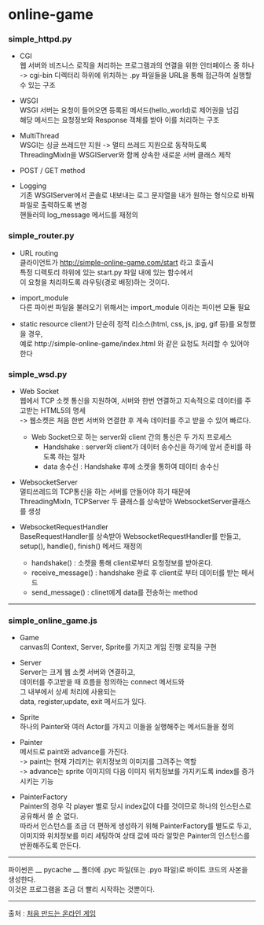 # online-game
### simple_httpd.py
  * CGI  
    웹 서버와 비즈니스 로직을 처리하는 프로그램과의 연결을 위한 인터페이스 중 하나  
    -> cgi-bin 디렉터리 하위에 위치하는 .py 파일들을 URL을 통해 접근하여 실행할 수 있는 구조
  
  * WSGI  
    WSGI 서버는 요청이 들어오면 등록된 메서드(hello_world)로 제어권을 넘김  
    해당 메서드는 요청정보와 Response 객체를 받아 이를 처리하는 구조
    
  * MultiThread  
    WSGI는 싱글 쓰레드만 지원 -> 멀티 쓰레드 지원으로 동작하도록    
    ThreadingMixln을 WSGIServer와 함께 상속한 새로운 서버 클래스 제작
    
  * POST / GET method  
  
  * Logging  
    기존 WSGIServer에서 콘솔로 내보내는 로그 문자열을 내가 원하는 형식으로 바꿔 파일로 출력하도록 변경  
    핸들러의 log_message 메서드를 재정의


### simple_router.py
  * URL routing  
    클라이언트가 http://simple-online-game.com/start 라고 호출시  
    특정 디렉토리 하위에 있는 start.py 파일 내에 있는 함수에서  
    이 요청을 처리하도록 라우팅(경로 배정)하는 것이다.
    
  * import_module  
    다른 파이썬 파일을 불러오기 위해서는 import_module 이라는 파이썬 모듈 필요
    
  * static resource
    client가 단순히 정적 리소스(html, css, js, jpg, gif 등)를 요청했을 경우,  
    예로 http://simple-online-game/index.html 와 같은 요청도 처리할 수 있어야 한다


### simple_wsd.py
  * Web Socket  
    웹에서 TCP 소켓 통신을 지원하여, 서버와 한번 연결하고 지속적으로 데이터를 주고받는 HTML5의 명세  
    -> 웹소켓은 처음 한번 서버와 연결한 후 계속 데이터를 주고 받을 수 있어 빠르다.  
    
    * Web Socket으로 하는 server와 client 간의 통신은 두 가지 프로세스  
      * Handshake : server와 client가 데이터 송수신을 하기에 앞서 준비를 하도록 하는 절차  
      * data 송수신 : Handshake 후에 소켓을 통하여 데이터 송수신  

  * WebsocketServer  
    멀티쓰레드의 TCP통신을 하는 서버를 만들어야 하기 때문에  
    ThreadingMixIn, TCPServer 두 클래스를 상속받아 WebsocketServer클래스를 생성
    
  * WebsocketRequestHandler  
    BaseRequestHandler를 상속받아 WebsocketRequestHandler를 만들고, setup(), handle(), finish() 메서드 재정의
    
     * handshake() : 소켓을 통해 client로부터 요청정보를 받아온다.  
     * receive_message() : handshake 완료 후 client로 부터 데이터를 받는 메서드  
     * send_message() : clinet에게 data를 전송하는 method
    
------------------------------------------------------------------------------------
### simple_online_game.js
  * Game  
    canvas의 Context, Server, Sprite를 가지고 게임 진행 로직을 구현  
  
  * Server  
    Server는 크게 웹 소켓 서버와 연결하고,  
		  데이터를 주고받을 때 흐름을 정의하는 connect 메서드와  
		  그 내부에서 상세 처리에 사용되는  
		  data, register,update, exit 메서드가 있다.
    
  * Sprite  
    하나의 Painter와 여러 Actor를 가지고 이들을 실행해주는 메서드들을 정의  
    
  * Painter  
    메서드로 paint와 advance를 가진다.  
    -> paint는 현재 가리키는 위치정보의 이미지를 그려주는 역할  
    -> advance는 sprite 이미지의 다음 이미지 위치정보를 가지키도록 index를 증가시키는 기능   
    
  * PainterFactory  
    Painter의 경우 각 player 별로 당시 index값이 다를 것이므로 하나의 인스턴스로 공유해서 쓸 순 없다.  
		  따라서 인스턴스를 조금 더 편하게 생성하기 위해 PainterFactory를 별도로 두고,  
		  이미지와 위치정보를 미리 세팅하여 상태 값에 따라 알맞은 Painter의 인스턴스를 반환해주도록 만든다.  

------------------------------------------------------------------------------------  

파이썬은 __ pycache __ 폴더에 .pyc 파일(또는 .pyo 파일)로 바이트 코드의 사본을 생성한다.  
이것은 프로그램을 조금 더 빨리 시작하는 것뿐이다.

------------------------------------------------------------------------------------

출처 : [처음 만드는 온라인 게임](https://brunch.co.kr/@wedump/4)  
